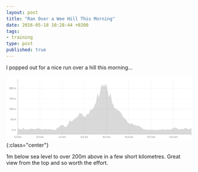 ```yaml
---
layout: post
title: "Ran Over a Wee Hill This Morning"
date: 2016-05-18 10:28:44 +0200
tags:
- training
type: post
published: true
---
```


I popped out for a nice run over a hill this morning...

![Puig de Sant Martí in Port de Alcúdia, Mallorca](assets/puig-de-sant-marti.png){:class="center"}

1m below sea level to over 200m above in a few short kilometres.  Great view from the top and so worth the effort.
